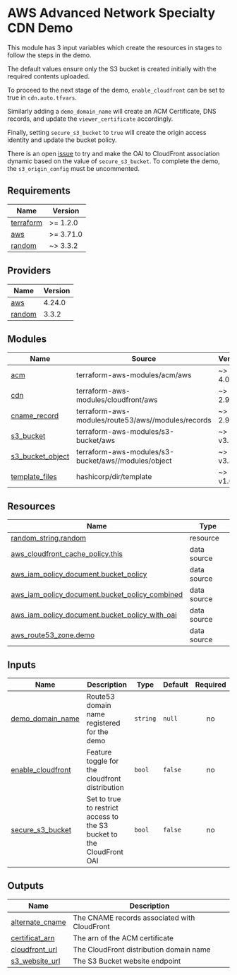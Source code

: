 # AWS Advanced Network Specialty CDN Demo

This module has 3 input variables which create the resources in stages to follow the steps in the demo.

The default values ensure only the S3 bucket is created initially with the required contents uploaded.

To proceed to the next stage of the demo, `enable_cloudfront` can be set to true in `cdn.auto.tfvars`.

Similarly adding a `demo_domain_name` will create an ACM Certificate, DNS records, and update the `viewer_certificate` accordingly.

Finally, setting `secure_s3_bucket` to `true` will create the origin access identity and update the bucket policy.

There is an open [issue](#8) to try and make the OAI to CloudFront association dynamic based on the value of `secure_s3_bucket`. To complete the demo, the `s3_origin_config` must be uncommented.

<!-- BEGINNING OF PRE-COMMIT-TERRAFORM DOCS HOOK -->
## Requirements

| Name | Version |
|------|---------|
| <a name="requirement_terraform"></a> [terraform](#requirement\_terraform) | >= 1.2.0 |
| <a name="requirement_aws"></a> [aws](#requirement\_aws) | >= 3.71.0 |
| <a name="requirement_random"></a> [random](#requirement\_random) | ~> 3.3.2 |

## Providers

| Name | Version |
|------|---------|
| <a name="provider_aws"></a> [aws](#provider\_aws) | 4.24.0 |
| <a name="provider_random"></a> [random](#provider\_random) | 3.3.2 |

## Modules

| Name | Source | Version |
|------|--------|---------|
| <a name="module_acm"></a> [acm](#module\_acm) | terraform-aws-modules/acm/aws | ~> 4.0.1 |
| <a name="module_cdn"></a> [cdn](#module\_cdn) | terraform-aws-modules/cloudfront/aws | ~> 2.9.3 |
| <a name="module_cname_record"></a> [cname\_record](#module\_cname\_record) | terraform-aws-modules/route53/aws//modules/records | ~> 2.9.0 |
| <a name="module_s3_bucket"></a> [s3\_bucket](#module\_s3\_bucket) | terraform-aws-modules/s3-bucket/aws | ~> v3.3.0 |
| <a name="module_s3_bucket_object"></a> [s3\_bucket\_object](#module\_s3\_bucket\_object) | terraform-aws-modules/s3-bucket/aws//modules/object | ~> v3.3.0 |
| <a name="module_template_files"></a> [template\_files](#module\_template\_files) | hashicorp/dir/template | ~> v1.0.2 |

## Resources

| Name | Type |
|------|------|
| [random_string.random](https://registry.terraform.io/providers/hashicorp/random/latest/docs/resources/string) | resource |
| [aws_cloudfront_cache_policy.this](https://registry.terraform.io/providers/hashicorp/aws/latest/docs/data-sources/cloudfront_cache_policy) | data source |
| [aws_iam_policy_document.bucket_policy](https://registry.terraform.io/providers/hashicorp/aws/latest/docs/data-sources/iam_policy_document) | data source |
| [aws_iam_policy_document.bucket_policy_combined](https://registry.terraform.io/providers/hashicorp/aws/latest/docs/data-sources/iam_policy_document) | data source |
| [aws_iam_policy_document.bucket_policy_with_oai](https://registry.terraform.io/providers/hashicorp/aws/latest/docs/data-sources/iam_policy_document) | data source |
| [aws_route53_zone.demo](https://registry.terraform.io/providers/hashicorp/aws/latest/docs/data-sources/route53_zone) | data source |

## Inputs

| Name | Description | Type | Default | Required |
|------|-------------|------|---------|:--------:|
| <a name="input_demo_domain_name"></a> [demo\_domain\_name](#input\_demo\_domain\_name) | Route53 domain name registered for the demo | `string` | `null` | no |
| <a name="input_enable_cloudfront"></a> [enable\_cloudfront](#input\_enable\_cloudfront) | Feature toggle for the cloudfront distribution | `bool` | `false` | no |
| <a name="input_secure_s3_bucket"></a> [secure\_s3\_bucket](#input\_secure\_s3\_bucket) | Set to true to restrict access to the S3 bucket to the CloudFront OAI | `bool` | `false` | no |

## Outputs

| Name | Description |
|------|-------------|
| <a name="output_alternate_cname"></a> [alternate\_cname](#output\_alternate\_cname) | The CNAME records associated with CloudFront |
| <a name="output_certificat_arn"></a> [certificat\_arn](#output\_certificat\_arn) | The arn of the ACM certificate |
| <a name="output_cloudfront_url"></a> [cloudfront\_url](#output\_cloudfront\_url) | The CloudFront distribution domain name |
| <a name="output_s3_website_url"></a> [s3\_website\_url](#output\_s3\_website\_url) | The S3 Bucket website endpoint |
<!-- END OF PRE-COMMIT-TERRAFORM DOCS HOOK -->
